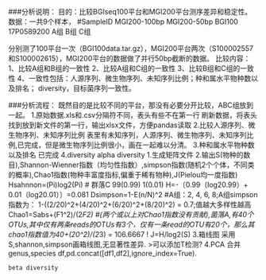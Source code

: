 ###分析说明：
目的：比较BGIseq100平台和MGI200平台测序差异和稳定性。
数据：一共9个样本，
#SampleID	MGI200-100bp	MGI200-50bp	BGI100
17P0589200	A组	B组	C组

分别测了100平台一次（BGI100data.tar.gz），MGI200平台两次（S100002557和S100002615），MGI200平台的数据做了并行50bp截断的数据。
比较内容：
1、比较A组和B组的一致性
2、比较A组和C组的一致性
3、比较B组和C组的一致性
4、一致性包括：人源序列、微生物序列、未知序列比例；种和属水平物种数以及排名； diversity，目标菌序列一致性。

###分析流程：
既然目的是比较不同的平台，那没有必要分开比较，ABC组放到一起。
1.原始数据.xls和.csv分隔符不同，表头有些不在第一行
    刷新数据，将表头找到放到新文件的第一行，输出xlsx文件，方便pandas读取
2.比较人源序列、微生物序列、未知序列比例
    表里有未知序列，人源序列、微生物序列、未知序列比例,已完成，但是微生物序列比例很小，画在一起难以分清。
3.种和属水平物种数以及排名
    已完成
4.diversity
    alpha diversity
    1.生成矩阵文件
    2.输出S(物种的数目),Shannon-Wienner指数（均匀性指数）,simpson指数(随机2个个体，不同类的概率),Chao1指数(物种丰富度指标,偏重于稀有物种),J(Pielou均一度指数)
        Hsahnnon=(Pi)log2(Pi) # 群落C 99(0.99) 1(0.01) H=-〔0.99（log20.99）+ 0.01（log20.01）〕=0.081
        Dsimpson=1-E(n/N)^2 #A组：2, 4, 6, 8;A组simpson指数为： 1-((2/20)^2+(4/20)^2+(6/20)^2+(8/20)^2) = 0.7;值越大多样性越高
        Chao1=Sabs+(F1^2)/(2*F2) #(两个或以上对Chao1指数没有贡献),菌落A,有40个OTUs,其中仅有两条reads的OTUs有3个，仅有一条read的OTU有20个，那么其chao1指数值为40+(20^2)/(2*3) = 106.6667 ! 
        J=H/log2(S)
    3.箱线图
        采用S,shannon,simpson画箱线图,无显著性差异.
        >可以添加T检测?
    4.PCA
        合并genus,species df,pd.concat([df1,df2],ignore_index=True).
    
    beta diversity
